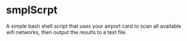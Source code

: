 smplScrpt
=========

A simple bash shell script that uses your airport card to scan all available wifi networks, then output the results to a text file.
